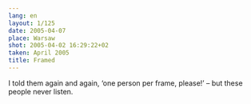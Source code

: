 ```yaml
---
lang: en
layout: 1/125
date: 2005-04-07
place: Warsaw
shot: 2005-04-02 16:29:22+02
taken: April 2005
title: Framed
---
```


I told them again and again, ‘one person per frame, please!’ – but these people never listen.
